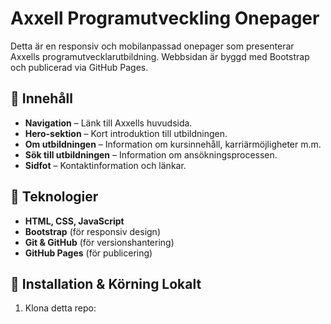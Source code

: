 # Axxell Programutveckling Onepager

Detta är en responsiv och mobilanpassad onepager som presenterar Axxells programutvecklarutbildning. Webbsidan är byggd med Bootstrap och publicerad via GitHub Pages.

## 📌 Innehåll
- **Navigation** – Länk till Axxells huvudsida.
- **Hero-sektion** – Kort introduktion till utbildningen.
- **Om utbildningen** – Information om kursinnehåll, karriärmöjligheter m.m.
- **Sök till utbildningen** – Information om ansökningsprocessen.
- **Sidfot** – Kontaktinformation och länkar.

## 🚀 Teknologier
- **HTML, CSS, JavaScript**
- **Bootstrap** (för responsiv design)
- **Git & GitHub** (för versionshantering)
- **GitHub Pages** (för publicering)

## 📂 Installation & Körning Lokalt
1. Klona detta repo:
   ```bash
